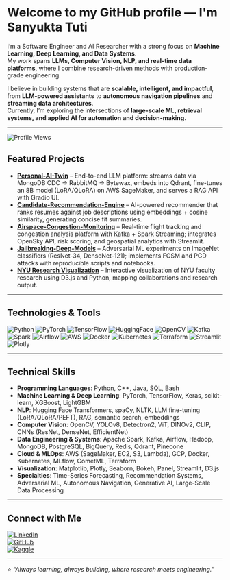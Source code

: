 # Welcome to my GitHub profile — I'm Sanyukta Tuti

I’m a Software Engineer and AI Researcher with a strong focus on **Machine Learning, Deep Learning, and Data Systems**.  
My work spans **LLMs, Computer Vision, NLP, and real-time data platforms**, where I combine research-driven methods with production-grade engineering.  

I believe in building systems that are **scalable, intelligent, and impactful**, from **LLM-powered assistants** to **autonomous navigation pipelines** and **streaming data architectures**.  
Currently, I’m exploring the intersections of **large-scale ML, retrieval systems, and applied AI for automation and decision-making**.

---

![Profile Views](https://komarev.com/ghpvc/?username=Sanyuktatuti&color=blue&style=flat-square)

## Featured Projects
- **[Personal-AI-Twin](https://github.com/Sanyuktatuti/Personal-AI-Twin)** – End-to-end LLM platform: streams data via MongoDB CDC → RabbitMQ → Bytewax, embeds into Qdrant, fine-tunes an 8B model (LoRA/QLoRA) on AWS SageMaker, and serves a RAG API with Gradio UI.
- **[Candidate-Recommendation-Engine](https://github.com/Sanyuktatuti/Candidate-Recommendation-Engine)** – AI-powered recommender that ranks resumes against job descriptions using embeddings + cosine similarity, generating concise fit summaries.
- **[Airspace-Congestion-Monitoring](https://github.com/Sanyuktatuti/airspace-congestion-monitoring)** – Real-time flight tracking and congestion analysis platform with Kafka + Spark Streaming; integrates OpenSky API, risk scoring, and geospatial analytics with Streamlit.
- **[Jailbreaking-Deep-Models](https://github.com/Sanyuktatuti/Jailbreaking-Deep-Models)** – Adversarial ML experiments on ImageNet classifiers (ResNet-34, DenseNet-121); implements FGSM and PGD attacks with reproducible scripts and notebooks.
- **[NYU Research Visualization](https://github.com/Sanyuktatuti/NYU_research_visualization)** – Interactive visualization of NYU faculty research using D3.js and Python, mapping collaborations and research output.

---

## Technologies & Tools
![Python](https://img.shields.io/badge/Python-3776AB?style=flat-square&logo=python&logoColor=white)
![PyTorch](https://img.shields.io/badge/PyTorch-EE4C2C?style=flat-square&logo=pytorch&logoColor=white)
![TensorFlow](https://img.shields.io/badge/TensorFlow-FF6F00?style=flat-square&logo=tensorflow&logoColor=white)
![HuggingFace](https://img.shields.io/badge/HuggingFace-FFD21E?style=flat-square&logo=huggingface&logoColor=black)
![OpenCV](https://img.shields.io/badge/OpenCV-5C3EE8?style=flat-square&logo=opencv&logoColor=white)
![Kafka](https://img.shields.io/badge/Apache_Kafka-231F20?style=flat-square&logo=apachekafka&logoColor=white)
![Spark](https://img.shields.io/badge/Apache_Spark-E25A1C?style=flat-square&logo=apachespark&logoColor=white)
![Airflow](https://img.shields.io/badge/Apache_Airflow-017CEE?style=flat-square&logo=apacheairflow&logoColor=white)
![AWS](https://img.shields.io/badge/AWS-232F3E?style=flat-square&logo=amazon-aws&logoColor=white)
![Docker](https://img.shields.io/badge/Docker-2496ED?style=flat-square&logo=docker&logoColor=white)
![Kubernetes](https://img.shields.io/badge/Kubernetes-326CE5?style=flat-square&logo=kubernetes&logoColor=white)
![Terraform](https://img.shields.io/badge/Terraform-844FBA?style=flat-square&logo=terraform&logoColor=white)
![Streamlit](https://img.shields.io/badge/Streamlit-FF4B4B?style=flat-square&logo=streamlit&logoColor=white)
![Plotly](https://img.shields.io/badge/Plotly-3F4F75?style=flat-square&logo=plotly&logoColor=white)

---

## Technical Skills
- **Programming Languages**: Python, C++, Java, SQL, Bash  
- **Machine Learning & Deep Learning**: PyTorch, TensorFlow, Keras, scikit-learn, XGBoost, LightGBM  
- **NLP**: Hugging Face Transformers, spaCy, NLTK, LLM fine-tuning (LoRA/QLoRA/PEFT), RAG, semantic search, embeddings  
- **Computer Vision**: OpenCV, YOLOv8, Detectron2, ViT, DINOv2, CLIP, CNNs (ResNet, DenseNet, EfficientNet)  
- **Data Engineering & Systems**: Apache Spark, Kafka, Airflow, Hadoop, MongoDB, PostgreSQL, BigQuery, Redis, Qdrant, Pinecone  
- **Cloud & MLOps**: AWS (SageMaker, EC2, S3, Lambda), GCP, Docker, Kubernetes, MLflow, CometML, Terraform  
- **Visualization**: Matplotlib, Plotly, Seaborn, Bokeh, Panel, Streamlit, D3.js  
- **Specialties**: Time-Series Forecasting, Recommendation Systems, Adversarial ML, Autonomous Navigation, Generative AI, Large-Scale Data Processing  

---

## Connect with Me
[![LinkedIn](https://img.shields.io/badge/LinkedIn-0077B5?style=flat-square&logo=linkedin&logoColor=white)](https://www.linkedin.com/in/sanyukta-tuti-343ba5201/)  
[![GitHub](https://img.shields.io/badge/GitHub-100000?style=flat-square&logo=github&logoColor=white)](https://github.com/Sanyuktatuti)  
[![Kaggle](https://img.shields.io/badge/Kaggle-20BEFF?style=flat-square&logo=kaggle&logoColor=white)](https://www.kaggle.com/sanyuktatuti)  

---

⭐️ *“Always learning, always building, where research meets engineering.”*
